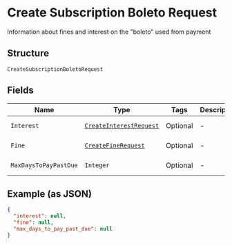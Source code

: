 
# Create Subscription Boleto Request

Information about fines and interest on the "boleto" used from payment

## Structure

`CreateSubscriptionBoletoRequest`

## Fields

| Name | Type | Tags | Description | Getter | Setter |
|  --- | --- | --- | --- | --- | --- |
| `Interest` | [`CreateInterestRequest`](../../doc/models/create-interest-request.md) | Optional | - | CreateInterestRequest getInterest() | setInterest(CreateInterestRequest interest) |
| `Fine` | [`CreateFineRequest`](../../doc/models/create-fine-request.md) | Optional | - | CreateFineRequest getFine() | setFine(CreateFineRequest fine) |
| `MaxDaysToPayPastDue` | `Integer` | Optional | - | Integer getMaxDaysToPayPastDue() | setMaxDaysToPayPastDue(Integer maxDaysToPayPastDue) |

## Example (as JSON)

```json
{
  "interest": null,
  "fine": null,
  "max_days_to_pay_past_due": null
}
```

